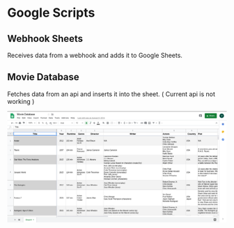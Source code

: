 # Google Scripts
## Webhook Sheets
Receives data from a webhook and adds it to Google Sheets.
## Movie Database
Fetches data from an api and inserts it into the sheet. ( Current api is not working )

![Alt text](media-db.png?raw=true "Title")
